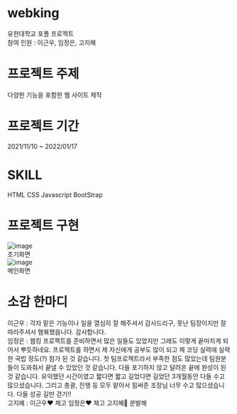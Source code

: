 # webking
유한대학교 포폴 프로젝트  
참여 인원 : 이근우, 임정은, 고지혜  

# 프로젝트 주제
다양한 기능을 포함한 웹 사이트 제작  

# 프로젝트 기간
2021/11/10 ~ 2022/01/17  

# SKILL
HTML CSS Javascript BootStrap  

# 프로젝트 구현
![image](https://user-images.githubusercontent.com/67493361/149771184-f110d9cb-04eb-4d0f-a4ab-050d761ae6f8.png)  
초기화면  
![image](https://user-images.githubusercontent.com/67493361/149771261-6b5561eb-0cd6-4602-a6b8-8fd25ad154ae.png)  
메인화면  
# 소감 한마디
이근우 : 각자 맡은 기능이나 일을 열심히 잘 해주셔서 감사드리구, 못난 팀장이지만 잘 따라주셔서 햄볶했읍니다. 감사합니다.  
임정은 : 웹킹 프로젝트를 준비하면서 많은 일들도 있었지만 그래도 이렇게 끝마치게 되어서 뿌듯하네요. 프로젝트를 하면서 제 자신에게 공부도 많이 되고 제 코딩 실력에 실력 한 국밥 정도(?) 첨가 된 것 같습니다.  첫 팀프로젝트라서 부족한 점도 많았는데 팀원분들이 도와줘서 끝낼 수 있었던 것 같습니다. 다들 포기하지 않고 달려온 끝에 완성이 된 것 같습니다. 유익했던 시간이였고 짧다면 짧고 길었다면 길었던 3개월동안 다들 수고 많으셨습니다. 그리고  총괄, 진행 등 모두 맡아서 힘써준 조장님 너무 수고 많으셨습니다. 다들 성공 길만 걷기!!  
고지혜 : 이근우❤ 체고 임정은❤️ 체고 고지혜💢 분발해  
